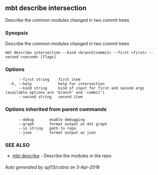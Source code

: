 ## mbt describe intersection

Describe the common modules changed in two commit trees

### Synopsis


Describe the common modules changed in two commit trees


```
mbt describe intersection --kind <branch|commit> --first <first> --second <second> [flags]
```

### Options

```
      --first string    first item
  -h, --help            help for intersection
      --kind string     kind of input for first and second args (available options are 'branch' and 'commit')
      --second string   second item
```

### Options inherited from parent commands

```
      --debug       enable debugging
      --graph       format output as dot graph
      --in string   path to repo
      --json        format output as json
```

### SEE ALSO
* [mbt describe](mbt_describe.md)	 - Describe the modules in the repo

###### Auto generated by spf13/cobra on 3-Apr-2018
